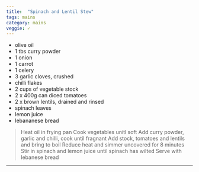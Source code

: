 ```yaml
---
title:  "Spinach and Lentil Stew"
tags: mains
category: mains
veggie: ✓
---
```


* olive oil
* 1 tbs curry powder
* 1 onion
* 1 carrot
* 1 celery
* 3 garlic cloves, crushed
* chilli flakes
* 2 cups of vegetable stock
* 2 x 400g can diced tomatoes
* 2 x brown lentils, drained and rinsed
* spinach leaves
* lemon juice
* lebananese bread


> Heat oil in frying pan
> Cook vegetables unitl soft
> Add curry powder, garlic and chilli, cook until fragnant
> Add stock, tomatoes and lentils and bring to boil
> Reduce heat and simmer uncovered for 8 minutes
> Stir in spinach and lemon juice until spinach has wilted
> Serve with lebanese bread

---
